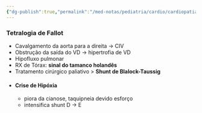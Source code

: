 ```yaml
---
{"dg-publish":true,"permalink":"/med-notas/pediatria/cardio/cardiopatias-congenitas/tetralogia-de-fallot/","tags":["review"]}
---
```


### Tetralogia de Fallot
- Cavalgamento da aorta para a direita -> CIV 
- Obstrução da saída do VD -> hipertrofia de VD
- Hipofluxo pulmonar
- RX de Tórax: **sinal do tamanco holandês**
- Tratamento cirúrgico paliativo > **Shunt de Blalock-Taussig**
- #### Crise de Hipóxia
	- piora da cianose, taquipneia devido esforço
	- intensifica shunt D -> E